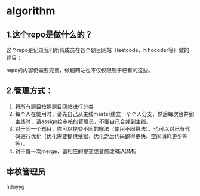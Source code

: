 # algorithm
## 1.这个repo是做什么的？

这个repo是记录我们所有成员在各个题目网站（leetcode、hihocoder等）做的题目；

repo的内容仍需要完善，做题网站也不仅仅限制于已有的这些。

## 2.管理方式：

1. 将所有题目按照题目网站进行分类
2. 每个人在使用时，请先自己从主线master建立一个个人分支，然后每次合并到主线时，请assign给审核的管理员，不要自己合并到主线。
3. 对于同一个题目，你可以提交不同的解法（使用不同算法），也可以对已有代码进行优化（优化需要提供依据，优化之后代码跑得更快、空间消耗更少等等）。
4. 对于每一次merge，请相应的提交或者修改README

## 审核管理员

hduyyg